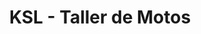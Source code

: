 ---
title: "KSL - Taller de Motos"
url: /san-miguel-del-padron-habana/ksl-taller-de-motos/
shop: motocicleta
---
